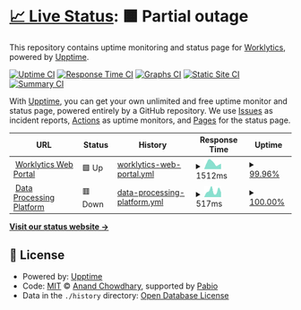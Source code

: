 # [📈 Live Status](https://www.worklytics-status.com): <!--live status--> **🟧 Partial outage**

This repository contains uptime monitoring and status page for [Worklytics](https://www.worklytics.co), powered by [Upptime](https://github.com/upptime/upptime).

[![Uptime CI](https://github.com/worklytics/w8s-status/workflows/Uptime%20CI/badge.svg)](https://github.com/worklytics/w8s-status/actions?query=workflow%3A%22Uptime+CI%22)
[![Response Time CI](https://github.com/worklytics/w8s-status/workflows/Response%20Time%20CI/badge.svg)](https://github.com/worklytics/w8s-status/actions?query=workflow%3A%22Response+Time+CI%22)
[![Graphs CI](https://github.com/worklytics/w8s-status/workflows/Graphs%20CI/badge.svg)](https://github.com/worklytics/w8s-status/actions?query=workflow%3A%22Graphs+CI%22)
[![Static Site CI](https://github.com/worklytics/w8s-status/workflows/Static%20Site%20CI/badge.svg)](https://github.com/worklytics/w8s-status/actions?query=workflow%3A%22Static+Site+CI%22)
[![Summary CI](https://github.com/worklytics/w8s-status/workflows/Summary%20CI/badge.svg)](https://github.com/worklytics/w8s-status/actions?query=workflow%3A%22Summary+CI%22)

With [Upptime](https://upptime.js.org), you can get your own unlimited and free uptime monitor and status page, powered entirely by a GitHub repository. We use [Issues](https://github.com/worklytics/w8s-status/issues) as incident reports, [Actions](https://github.com/worklytics/w8s-status/actions) as uptime monitors, and [Pages](https://www.worklytics-status.com) for the status page.

<!--start: status pages-->
<!-- This summary is generated by Upptime (https://github.com/upptime/upptime) -->
<!-- Do not edit this manually, your changes will be overwritten -->
<!-- prettier-ignore -->
| URL | Status | History | Response Time | Uptime |
| --- | ------ | ------- | ------------- | ------ |
| <img alt="" src="https://app.worklytics.co/icons/favicon.ico" height="13"> [Worklytics Web Portal](https://app.worklytics.co) | 🟩 Up | [worklytics-web-portal.yml](https://github.com/Worklytics/w8s-status/commits/HEAD/history/worklytics-web-portal.yml) | <details><summary><img alt="Response time graph" src="./graphs/worklytics-web-portal/response-time-week.png" height="20"> 1512ms</summary><br><a href="https://www.worklytics-status.com/history/worklytics-web-portal"><img alt="Response time 746" src="https://img.shields.io/endpoint?url=https%3A%2F%2Fraw.githubusercontent.com%2FWorklytics%2Fw8s-status%2FHEAD%2Fapi%2Fworklytics-web-portal%2Fresponse-time.json"></a><br><a href="https://www.worklytics-status.com/history/worklytics-web-portal"><img alt="24-hour response time 3712" src="https://img.shields.io/endpoint?url=https%3A%2F%2Fraw.githubusercontent.com%2FWorklytics%2Fw8s-status%2FHEAD%2Fapi%2Fworklytics-web-portal%2Fresponse-time-day.json"></a><br><a href="https://www.worklytics-status.com/history/worklytics-web-portal"><img alt="7-day response time 1512" src="https://img.shields.io/endpoint?url=https%3A%2F%2Fraw.githubusercontent.com%2FWorklytics%2Fw8s-status%2FHEAD%2Fapi%2Fworklytics-web-portal%2Fresponse-time-week.json"></a><br><a href="https://www.worklytics-status.com/history/worklytics-web-portal"><img alt="30-day response time 802" src="https://img.shields.io/endpoint?url=https%3A%2F%2Fraw.githubusercontent.com%2FWorklytics%2Fw8s-status%2FHEAD%2Fapi%2Fworklytics-web-portal%2Fresponse-time-month.json"></a><br><a href="https://www.worklytics-status.com/history/worklytics-web-portal"><img alt="1-year response time 746" src="https://img.shields.io/endpoint?url=https%3A%2F%2Fraw.githubusercontent.com%2FWorklytics%2Fw8s-status%2FHEAD%2Fapi%2Fworklytics-web-portal%2Fresponse-time-year.json"></a></details> | <details><summary><a href="https://www.worklytics-status.com/history/worklytics-web-portal">99.96%</a></summary><a href="https://www.worklytics-status.com/history/worklytics-web-portal"><img alt="All-time uptime 100.00%" src="https://img.shields.io/endpoint?url=https%3A%2F%2Fraw.githubusercontent.com%2FWorklytics%2Fw8s-status%2FHEAD%2Fapi%2Fworklytics-web-portal%2Fuptime.json"></a><br><a href="https://www.worklytics-status.com/history/worklytics-web-portal"><img alt="24-hour uptime 99.72%" src="https://img.shields.io/endpoint?url=https%3A%2F%2Fraw.githubusercontent.com%2FWorklytics%2Fw8s-status%2FHEAD%2Fapi%2Fworklytics-web-portal%2Fuptime-day.json"></a><br><a href="https://www.worklytics-status.com/history/worklytics-web-portal"><img alt="7-day uptime 99.96%" src="https://img.shields.io/endpoint?url=https%3A%2F%2Fraw.githubusercontent.com%2FWorklytics%2Fw8s-status%2FHEAD%2Fapi%2Fworklytics-web-portal%2Fuptime-week.json"></a><br><a href="https://www.worklytics-status.com/history/worklytics-web-portal"><img alt="30-day uptime 99.99%" src="https://img.shields.io/endpoint?url=https%3A%2F%2Fraw.githubusercontent.com%2FWorklytics%2Fw8s-status%2FHEAD%2Fapi%2Fworklytics-web-portal%2Fuptime-month.json"></a><br><a href="https://www.worklytics-status.com/history/worklytics-web-portal"><img alt="1-year uptime 100.00%" src="https://img.shields.io/endpoint?url=https%3A%2F%2Fraw.githubusercontent.com%2FWorklytics%2Fw8s-status%2FHEAD%2Fapi%2Fworklytics-web-portal%2Fuptime-year.json"></a></details>
| <img alt="" src="https://app.worklytics.co/icons/favicon.ico" height="13"> [Data Processing Platform](https://app.worklytics.co) | 🟥 Down | [data-processing-platform.yml](https://github.com/Worklytics/w8s-status/commits/HEAD/history/data-processing-platform.yml) | <details><summary><img alt="Response time graph" src="./graphs/data-processing-platform/response-time-week.png" height="20"> 517ms</summary><br><a href="https://www.worklytics-status.com/history/data-processing-platform"><img alt="Response time 528" src="https://img.shields.io/endpoint?url=https%3A%2F%2Fraw.githubusercontent.com%2FWorklytics%2Fw8s-status%2FHEAD%2Fapi%2Fdata-processing-platform%2Fresponse-time.json"></a><br><a href="https://www.worklytics-status.com/history/data-processing-platform"><img alt="24-hour response time 402" src="https://img.shields.io/endpoint?url=https%3A%2F%2Fraw.githubusercontent.com%2FWorklytics%2Fw8s-status%2FHEAD%2Fapi%2Fdata-processing-platform%2Fresponse-time-day.json"></a><br><a href="https://www.worklytics-status.com/history/data-processing-platform"><img alt="7-day response time 517" src="https://img.shields.io/endpoint?url=https%3A%2F%2Fraw.githubusercontent.com%2FWorklytics%2Fw8s-status%2FHEAD%2Fapi%2Fdata-processing-platform%2Fresponse-time-week.json"></a><br><a href="https://www.worklytics-status.com/history/data-processing-platform"><img alt="30-day response time 469" src="https://img.shields.io/endpoint?url=https%3A%2F%2Fraw.githubusercontent.com%2FWorklytics%2Fw8s-status%2FHEAD%2Fapi%2Fdata-processing-platform%2Fresponse-time-month.json"></a><br><a href="https://www.worklytics-status.com/history/data-processing-platform"><img alt="1-year response time 528" src="https://img.shields.io/endpoint?url=https%3A%2F%2Fraw.githubusercontent.com%2FWorklytics%2Fw8s-status%2FHEAD%2Fapi%2Fdata-processing-platform%2Fresponse-time-year.json"></a></details> | <details><summary><a href="https://www.worklytics-status.com/history/data-processing-platform">100.00%</a></summary><a href="https://www.worklytics-status.com/history/data-processing-platform"><img alt="All-time uptime 100.00%" src="https://img.shields.io/endpoint?url=https%3A%2F%2Fraw.githubusercontent.com%2FWorklytics%2Fw8s-status%2FHEAD%2Fapi%2Fdata-processing-platform%2Fuptime.json"></a><br><a href="https://www.worklytics-status.com/history/data-processing-platform"><img alt="24-hour uptime 100.00%" src="https://img.shields.io/endpoint?url=https%3A%2F%2Fraw.githubusercontent.com%2FWorklytics%2Fw8s-status%2FHEAD%2Fapi%2Fdata-processing-platform%2Fuptime-day.json"></a><br><a href="https://www.worklytics-status.com/history/data-processing-platform"><img alt="7-day uptime 100.00%" src="https://img.shields.io/endpoint?url=https%3A%2F%2Fraw.githubusercontent.com%2FWorklytics%2Fw8s-status%2FHEAD%2Fapi%2Fdata-processing-platform%2Fuptime-week.json"></a><br><a href="https://www.worklytics-status.com/history/data-processing-platform"><img alt="30-day uptime 100.00%" src="https://img.shields.io/endpoint?url=https%3A%2F%2Fraw.githubusercontent.com%2FWorklytics%2Fw8s-status%2FHEAD%2Fapi%2Fdata-processing-platform%2Fuptime-month.json"></a><br><a href="https://www.worklytics-status.com/history/data-processing-platform"><img alt="1-year uptime 100.00%" src="https://img.shields.io/endpoint?url=https%3A%2F%2Fraw.githubusercontent.com%2FWorklytics%2Fw8s-status%2FHEAD%2Fapi%2Fdata-processing-platform%2Fuptime-year.json"></a></details>

<!--end: status pages-->

[**Visit our status website →**](https://www.worklytics-status.com)

## 📄 License

- Powered by: [Upptime](https://github.com/upptime/upptime)
- Code: [MIT](./LICENSE) © [Anand Chowdhary](https://anandchowdhary.com), supported by [Pabio](https://pabio.com)
- Data in the `./history` directory: [Open Database License](https://opendatacommons.org/licenses/odbl/1-0/)
